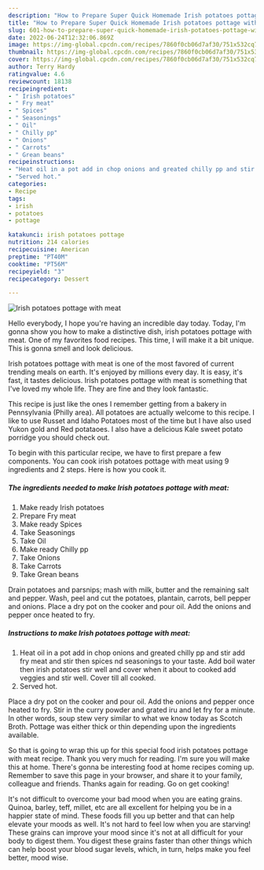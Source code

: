 ```yaml
---
description: "How to Prepare Super Quick Homemade Irish potatoes pottage with meat"
title: "How to Prepare Super Quick Homemade Irish potatoes pottage with meat"
slug: 601-how-to-prepare-super-quick-homemade-irish-potatoes-pottage-with-meat
date: 2022-06-24T12:32:06.869Z
image: https://img-global.cpcdn.com/recipes/7860f0cb06d7af30/751x532cq70/irish-potatoes-pottage-with-meat-recipe-main-photo.jpg
thumbnail: https://img-global.cpcdn.com/recipes/7860f0cb06d7af30/751x532cq70/irish-potatoes-pottage-with-meat-recipe-main-photo.jpg
cover: https://img-global.cpcdn.com/recipes/7860f0cb06d7af30/751x532cq70/irish-potatoes-pottage-with-meat-recipe-main-photo.jpg
author: Terry Hardy
ratingvalue: 4.6
reviewcount: 18138
recipeingredient:
- " Irish potatoes"
- " Fry meat"
- " Spices"
- " Seasonings"
- " Oil"
- " Chilly pp"
- " Onions"
- " Carrots"
- " Grean beans"
recipeinstructions:
- "Heat oil in a pot add in chop onions and greated chilly pp and stir add fry meat and stir then spices nd seasonings to your taste. Add boil water then irish potatoes stir well and cover when it about to cooked add veggies and stir well. Cover till all cooked."
- "Served hot."
categories:
- Recipe
tags:
- irish
- potatoes
- pottage

katakunci: irish potatoes pottage 
nutrition: 214 calories
recipecuisine: American
preptime: "PT40M"
cooktime: "PT56M"
recipeyield: "3"
recipecategory: Dessert

---
```



![Irish potatoes pottage with meat](https://img-global.cpcdn.com/recipes/7860f0cb06d7af30/751x532cq70/irish-potatoes-pottage-with-meat-recipe-main-photo.jpg)

Hello everybody, I hope you're having an incredible day today. Today, I'm gonna show you how to make a distinctive dish, irish potatoes pottage with meat. One of my favorites food recipes. This time, I will make it a bit unique. This is gonna smell and look delicious.

Irish potatoes pottage with meat is one of the most favored of current trending meals on earth. It's enjoyed by millions every day. It is easy, it's fast, it tastes delicious. Irish potatoes pottage with meat is something that I've loved my whole life. They are fine and they look fantastic.

This recipe is just like the ones I remember getting from a bakery in Pennsylvania (Philly area). All potatoes are actually welcome to this recipe. I like to use Russet and Idaho Potatoes most of the time but I have also used Yukon gold and Red potataoes. I also have a delicious Kale sweet potato porridge you should check out.


To begin with this particular recipe, we have to first prepare a few components. You can cook irish potatoes pottage with meat using 9 ingredients and 2 steps. Here is how you cook it.

<!--inarticleads1-->

##### The ingredients needed to make Irish potatoes pottage with meat:

1. Make ready  Irish potatoes
1. Prepare  Fry meat
1. Make ready  Spices
1. Take  Seasonings
1. Take  Oil
1. Make ready  Chilly pp
1. Take  Onions
1. Take  Carrots
1. Take  Grean beans


Drain potatoes and parsnips; mash with milk, butter and the remaining salt and pepper. Wash, peel and cut the potatoes, plantain, carrots, bell pepper and onions. Place a dry pot on the cooker and pour oil. Add the onions and pepper once heated to fry. 

<!--inarticleads2-->

##### Instructions to make Irish potatoes pottage with meat:

1. Heat oil in a pot add in chop onions and greated chilly pp and stir add fry meat and stir then spices nd seasonings to your taste. Add boil water then irish potatoes stir well and cover when it about to cooked add veggies and stir well. Cover till all cooked.
1. Served hot.


Place a dry pot on the cooker and pour oil. Add the onions and pepper once heated to fry. Stir in the curry powder and grated iru and let fry for a minute. In other words, soup stew very similar to what we know today as Scotch Broth. Pottage was either thick or thin depending upon the ingredients available. 

So that is going to wrap this up for this special food irish potatoes pottage with meat recipe. Thank you very much for reading. I'm sure you will make this at home. There's gonna be interesting food at home recipes coming up. Remember to save this page in your browser, and share it to your family, colleague and friends. Thanks again for reading. Go on get cooking!

It's not difficult to overcome your bad mood when you are eating grains. Quinoa, barley, teff, millet, etc are all excellent for helping you be in a happier state of mind. These foods fill you up better and that can help elevate your moods as well. It's not hard to feel low when you are starving! These grains can improve your mood since it's not at all difficult for your body to digest them. You digest these grains faster than other things which can help boost your blood sugar levels, which, in turn, helps make you feel better, mood wise.
